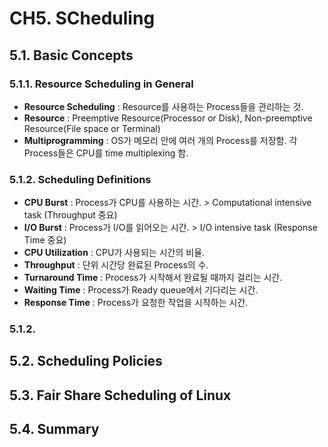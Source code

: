 # CH5. SCheduling

## 5.1. Basic Concepts
### 5.1.1. Resource Scheduling in General
- __Resource Scheduling__ : Resource를 사용하는 Process들을 관리하는 것.
- __Resource__ : Preemptive Resource(Processor or Disk), Non-preemptive Resource(File space or Terminal)
- __Multiprogramming__ : OS가 메모리 안에 여러 개의 Process를 저장함. 각 Process들은 CPU를 time multiplexing 함.

### 5.1.2. Scheduling Definitions
- __CPU Burst__ : Process가 CPU를 사용하는 시간. > Computational intensive task (Throughput 중요)
- __I/O Burst__ : Process가 I/O를 읽어오는 시간. > I/O intensive task (Response Time 중요)
- __CPU Utilization__ : CPU가 사용되는 시간의 비율.
- __Throughput__ : 단위 시간당 완료된 Process의 수.
- __Turnaround Time__ : Process가 시작해서 완료될 때까지 걸리는 시간.
- __Waiting Time__ : Process가 Ready queue에서 기다리는 시간.
- __Response Time__ : Process가 요청한 작업을 시작하는 시간.
  

### 5.1.2. 
## 5.2. Scheduling Policies

## 5.3. Fair Share Scheduling of Linux

## 5.4. Summary
